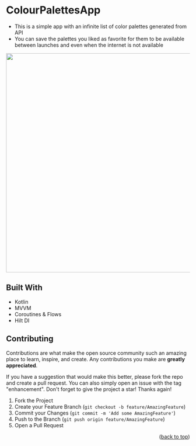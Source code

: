 # ColourPalettesApp

* This is a simple app with an infinite list of color palettes generated from API
* You can save the palettes you liked as favorite for them to be available between launches and even when the internet is not available

<img src="https://user-images.githubusercontent.com/92033502/215318945-cf8c3216-3cdb-4154-bf03-d5ffa330a97a.jpg" width="600">


## Built With

* Kotlin
* MVVM
* Coroutines & Flows
* Hilt DI


<!-- CONTRIBUTING -->
## Contributing

Contributions are what make the open source community such an amazing place to learn, inspire, and create. Any contributions you make are **greatly appreciated**.

If you have a suggestion that would make this better, please fork the repo and create a pull request. You can also simply open an issue with the tag "enhancement".
Don't forget to give the project a star! Thanks again!

1. Fork the Project
2. Create your Feature Branch (`git checkout -b feature/AmazingFeature`)
3. Commit your Changes (`git commit -m 'Add some AmazingFeature'`)
4. Push to the Branch (`git push origin feature/AmazingFeature`)
5. Open a Pull Request

<p align="right">(<a href="#readme-top">back to top</a>)</p>

